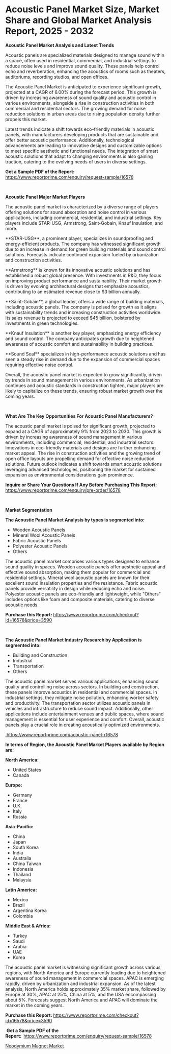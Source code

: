 <p><h1>Acoustic Panel Market Size, Market Share and Global Market Analysis Report, 2025 - 2032</h1></p><p><strong>Acoustic Panel Market Analysis and Latest Trends</strong></p>
<p><p>Acoustic panels are specialized materials designed to manage sound within a space, often used in residential, commercial, and industrial settings to reduce noise levels and improve sound quality. These panels help control echo and reverberation, enhancing the acoustics of rooms such as theaters, auditoriums, recording studios, and open offices.</p><p>The Acoustic Panel Market is anticipated to experience significant growth, projected at a CAGR of 6.00% during the forecast period. This growth is driven by increasing awareness of sound quality and acoustic control in various environments, alongside a rise in construction activities in both commercial and residential sectors. The growing demand for noise reduction solutions in urban areas due to rising population density further propels this market.</p><p>Latest trends indicate a shift towards eco-friendly materials in acoustic panels, with manufacturers developing products that are sustainable and offer better acoustic performance. Additionally, technological advancements are leading to innovative designs and customizable options to meet specific aesthetic and functional needs. The integration of smart acoustic solutions that adapt to changing environments is also gaining traction, catering to the evolving needs of users in diverse settings.</p></p>
<p><strong>Get a Sample PDF of the Report:&nbsp;</strong> <a href="https://www.reportprime.com/enquiry/request-sample/16578?utm_campaign=3129&utm_medium=2&utm_source=Github&utm_content=ia&utm_term=18032025&utm_id=acoustic-panel">https://www.reportprime.com/enquiry/request-sample/16578</a></p>
<p>&nbsp;</p>
<p><strong>Acoustic Panel Major Market Players</strong></p>
<p><p>The acoustic panel market is characterized by a diverse range of players offering solutions for sound absorption and noise control in various applications, including commercial, residential, and industrial settings. Key players include STAR-USG, Armstrong, Saint-Gobain, Knauf Insulation, and more.</p><p>**STAR-USG**, a prominent player, specializes in soundproofing and energy-efficient products. The company has witnessed significant growth due to an increase in demand for green building materials and sound control solutions. Forecasts indicate continued expansion fueled by urbanization and construction activities.</p><p>**Armstrong** is known for its innovative acoustic solutions and has established a robust global presence. With investments in R&D, they focus on improving product performance and sustainability. Their market growth is driven by evolving architectural designs that emphasize acoustics, contributing to an estimated revenue close to $3 billion annually.</p><p>**Saint-Gobain**, a global leader, offers a wide range of building materials, including acoustic panels. The company is poised for growth as it aligns with sustainability trends and increasing construction activities worldwide. Its sales revenue is projected to exceed $45 billion, bolstered by investments in green technologies.</p><p>**Knauf Insulation** is another key player, emphasizing energy efficiency and sound control. The company anticipates growth due to heightened awareness of acoustic comfort and sustainability in building practices.</p><p>**Sound Seal** specializes in high-performance acoustic solutions and has seen a steady rise in demand due to the expansion of commercial spaces requiring effective noise control.</p><p>Overall, the acoustic panel market is expected to grow significantly, driven by trends in sound management in various environments. As urbanization continues and acoustic standards in construction tighten, major players are likely to capitalize on these trends, ensuring robust market growth over the coming years.</p></p>
<p>&nbsp;</p>
<p><strong>What Are The Key Opportunities For Acoustic Panel Manufacturers?</strong></p>
<p><p>The acoustic panel market is poised for significant growth, projected to expand at a CAGR of approximately 9% from 2023 to 2030. This growth is driven by increasing awareness of sound management in various environments, including commercial, residential, and industrial sectors. Innovations in eco-friendly materials and designs are further enhancing market appeal. The rise in construction activities and the growing trend of open office layouts are propelling demand for effective noise reduction solutions. Future outlook indicates a shift towards smart acoustic solutions leveraging advanced technologies, positioning the market for sustained expansion as environmental considerations gain prominence.</p></p>
<p><strong>Inquire or Share Your Questions If Any Before Purchasing This Report:</strong> <a href="https://www.reportprime.com/enquiry/pre-order/16578?utm_campaign=3129&utm_medium=2&utm_source=Github&utm_content=ia&utm_term=18032025&utm_id=acoustic-panel">https://www.reportprime.com/enquiry/pre-order/16578</a></p>
<p>&nbsp;</p>
<p><strong>Market Segmentation</strong></p>
<p><strong>The Acoustic Panel Market Analysis by types is segmented into:</strong></p>
<p><ul><li>Wooden Acoustic Panels</li><li>Mineral Wool Acoustic Panels</li><li>Fabric Acoustic Panels</li><li>Polyester Acoustic Panels</li><li>Others</li></ul></p>
<p><p>The acoustic panel market comprises various types designed to enhance sound quality in spaces. Wooden acoustic panels offer aesthetic appeal and effective sound absorption, making them popular for commercial and residential settings. Mineral wool acoustic panels are known for their excellent sound insulation properties and fire resistance. Fabric acoustic panels provide versatility in design while reducing echo and noise. Polyester acoustic panels are eco-friendly and lightweight, while "Others" includes options like foam and composite materials, catering to diverse acoustic needs.</p></p>
<p><strong>Purchase this Report:&nbsp;</strong><a href="https://www.reportprime.com/checkout?id=16578&price=3590&utm_campaign=3129&utm_medium=2&utm_source=Github&utm_content=ia&utm_term=18032025&utm_id=acoustic-panel">https://www.reportprime.com/checkout?id=16578&price=3590</a></p>
<p>&nbsp;</p>
<p><strong>The Acoustic Panel Market Industry Research by Application is segmented into:</strong></p>
<p><ul><li>Building and Construction</li><li>Industrial</li><li>Transportation</li><li>Others</li></ul></p>
<p><p>The acoustic panel market serves various applications, enhancing sound quality and controlling noise across sectors. In building and construction, these panels improve acoustics in residential and commercial spaces. In industrial settings, they mitigate noise pollution, enhancing worker safety and productivity. The transportation sector utilizes acoustic panels in vehicles and infrastructure to reduce sound impact. Additionally, other applications include entertainment venues and public spaces, where sound management is essential for user experience and comfort. Overall, acoustic panels play a crucial role in creating acoustically optimized environments.</p></p>
<p><a href="https://www.reportprime.com/acoustic-panel-r16578?utm_campaign=3129&utm_medium=2&utm_source=Github&utm_content=ia&utm_term=18032025&utm_id=acoustic-panel">&nbsp;https://www.reportprime.com/acoustic-panel-r16578</a></p>
<p><strong>In terms of Region, the Acoustic Panel Market Players available by Region are:</strong></p>
<p>
    <p> <strong> North America: </strong>
        <ul>
            <li>United States</li>
            <li>Canada</li>
        </ul>
        </p> 
    <p> <strong> Europe: </strong>
        <ul>
            <li>Germany</li>
            <li>France</li>
            <li>U.K.</li>
            <li>Italy</li>
            <li>Russia</li>
        </ul>
        </p> 
    <p> <strong> Asia-Pacific: </strong>
        <ul>
            <li>China</li>
            <li>Japan</li>
            <li>South Korea</li>
            <li>India</li>
            <li>Australia</li>
            <li>China Taiwan</li>
            <li>Indonesia</li>
            <li>Thailand</li>
            <li>Malaysia</li>
        </ul>
        </p> 
    <p> <strong> Latin America: </strong>
        <ul>
            <li>Mexico</li>
            <li>Brazil</li>
            <li>Argentina Korea</li>
            <li>Colombia</li>
        </ul>
        </p> 
    <p> <strong> Middle East & Africa: </strong>
        <ul>
            <li>Turkey</li>
            <li>Saudi</li>
            <li>Arabia</li>
            <li>UAE</li>
            <li>Korea</li>
        </ul>
    </p>
    </p>
<p><p>The acoustic panel market is witnessing significant growth across various regions, with North America and Europe currently leading due to heightened awareness of sound management in commercial spaces. APAC is emerging rapidly, driven by urbanization and industrial expansion. As of the latest analysis, North America holds approximately 35% market share, followed by Europe at 30%, APAC at 25%, China at 5%, and the USA encompassing about 5%. Forecasts suggest North America and APAC will dominate the market in the coming years.</p></p>
<p><strong>Purchase this Report: </strong><a href="https://www.reportprime.com/checkout?id=16578&price=3590&utm_campaign=3129&utm_medium=2&utm_source=Github&utm_content=ia&utm_term=18032025&utm_id=acoustic-panel">https://www.reportprime.com/checkout?id=16578&price=3590</a></p>
<p>&nbsp;<strong>Get a Sample PDF of the Report:&nbsp;&nbsp;</strong><a href="https://www.reportprime.com/enquiry/request-sample/16578?utm_campaign=3129&utm_medium=2&utm_source=Github&utm_content=ia&utm_term=18032025&utm_id=acoustic-panel">https://www.reportprime.com/enquiry/request-sample/16578</a></p>
<p><strong></strong></p>
<p><p><a href="https://github.com/lalolatiot/Market-Research-Report-List-1/blob/main/neodymium-magnet-market.md?utm_campaign=3129&utm_medium=2&utm_source=Github&utm_content=ia&utm_term=18032025&utm_id=acoustic-panel">Neodymium Magnet Market</a></p></p>
